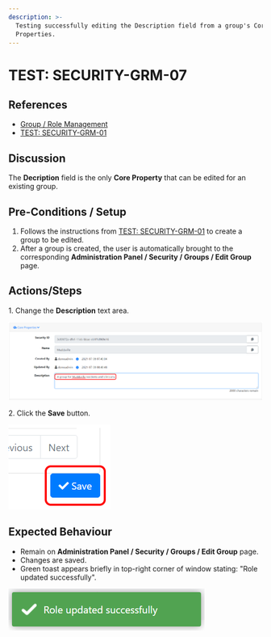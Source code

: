 ```yaml
---
description: >-
  Testing successfully editing the Description field from a group's Core
  Properties.
---
```


# TEST: SECURITY-GRM-07

## References

* [Group / Role Management](broken-reference)
* [TEST: SECURITY-GRM-01](test-security-grm-01-1.md)

## Discussion

The **Decription** field is the only **Core Property** that can be edited for an existing group.&#x20;

## Pre-Conditions / Setup

1. Follows the instructions from [TEST: SECURITY-GRM-01](test-security-grm-01-1.md) to create a group to be edited.
2. After a group is created, the user is automatically brought to the corresponding **Administration Panel / Security / Groups / Edit Group** page.

## Actions/Steps

1\. Change the **Description** text area.

![](<../../../../../../../../../.gitbook/assets/image (592).png>)

2\. Click the **Save** button.

![](<../../../../../../../../../.gitbook/assets/image (68).png>)

## Expected Behaviour

* Remain on **Administration Panel / Security / Groups / Edit Group** page.
* Changes are saved.
* Green toast appears briefly in top-right corner of window stating: "Role updated successfully".

![](<../../../../../../../../../.gitbook/assets/image (682).png>)
